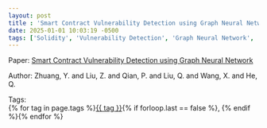 ```yaml
---
layout: post
title : 'Smart Contract Vulnerability Detection using Graph Neural Network'
date: 2025-01-01 10:03:19 -0500
tags: ['Solidity', 'Vulnerability Detection', 'Graph Neural Network', 'Contract Graph']
---
```

Paper: [Smart Contract Vulnerability Detection using Graph Neural Network](https://www.ijcai.org/Proceedings/2020/0454.pdf)

Author: Zhuang, Y. and Liu, Z. and Qian, P. and Liu, Q. and Wang, X. and He, Q.




 Tags:  
        <span>{% for tag in page.tags %}<a href="/tags/#{{ tag | slugify }}">{{ tag }}</a>{% if forloop.last == false %}, {% endif %}{% endfor %}</span>
